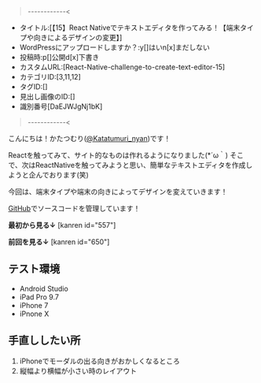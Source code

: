 >------------<
- タイトル:[【15】React Nativeでテキストエディタを作ってみる！【端末タイプや向きによるデザインの変更】]
- WordPressにアップロードしますか？:y[]はいn[x]まだしない
- 投稿時:p[]公開d[x]下書き
- カスタムURL:[React-Native-challenge-to-create-text-editor-15]
- カテゴリID:[3,11,12]
- タグID:[]
- 見出し画像のID:[]
- 識別番号[DaEJWJgNj1bK]
>------------<

<!-- ↓続き
[kanren id=""] -->

こんにちは！かたつむり([@Katatumuri_nyan](https://twitter.com/Katatumuri_nyan))です！

Reactを触ってみて、サイト的なものは作れるようになりました(*´ω｀)
そこで、次はReactNativeを触ってみようと思い、簡単なテキストエディタを作成しようと企んでおります(笑)

今回は、端末タイプや端末の向きによってデザインを変えていきます！

[GitHub](https://github.com/katatumuri-maimai/snail_Markdown_TextEditor)でソースコードを管理しています！

**最初から見る↓**
[kanren id="557"]

**前回を見る↓**
[kanren id="650"]

## テスト環境
- Android Studio
- iPad Pro 9.7
- iPhone 7
- iPnone X

## 手直ししたい所
1. iPhoneでモーダルの出る向きがおかしくなるところ
2. 縦幅より横幅が小さい時のレイアウト

### 

```javascript
```

```javascript
```


```javascript
```


```javascript
```


```javascript
```

